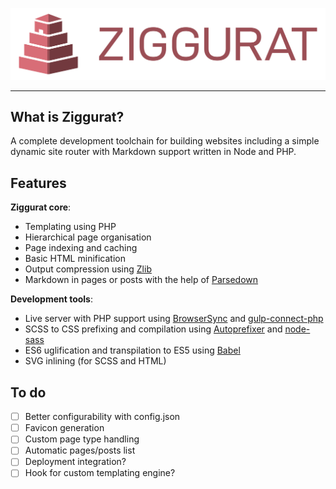 ![Ziggurat logo](https://raw.githubusercontent.com/mmousawy/ziggurat/master/ziggurat-logo-type.svg?sanitize=true)

---


## What is Ziggurat?

A complete development toolchain for building websites including a simple dynamic site router with Markdown support written in Node and PHP.


## Features

**Ziggurat core**:
- Templating using PHP
- Hierarchical page organisation
- Page indexing and caching
- Basic HTML minification
- Output compression using [Zlib](https://www.php.net/manual/en/book.zlib.php)
- Markdown in pages or posts with the help of [Parsedown](https://github.com/parsedown/parsedown)

**Development tools**:
- Live server with PHP support using [BrowserSync](https://github.com/BrowserSync/browser-sync) and [gulp-connect-php](https://github.com/micahblu/gulp-connect-php)
- SCSS to CSS prefixing and compilation using [Autoprefixer](https://github.com/postcss/autoprefixer) and [node-sass](https://github.com/sass/node-sass)
- ES6 uglification and transpilation to ES5 using [Babel](https://github.com/babel/babel)
- SVG inlining (for SCSS and HTML)


## To do

- [ ] Better configurability with config.json
- [ ] Favicon generation
- [ ] Custom page type handling
- [ ] Automatic pages/posts list
- [ ] Deployment integration?
- [ ] Hook for custom templating engine?
